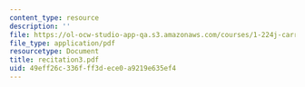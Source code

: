 ```yaml
---
content_type: resource
description: ''
file: https://ol-ocw-studio-app-qa.s3.amazonaws.com/courses/1-224j-carrier-systems-fall-2003/49eff26c336fff3dece0a9219e635ef4_recitation3.pdf
file_type: application/pdf
resourcetype: Document
title: recitation3.pdf
uid: 49eff26c-336f-ff3d-ece0-a9219e635ef4
---
```

